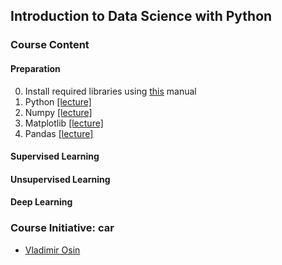 ## Introduction to Data Science with Python 

### Course Content

#### Preparation

0. Install required libraries using [this](Resources/instalation.md) manual
1. Python     [[lecture]](Notebooks/intro_to_python.ipynb)  
2. Numpy      [[lecture]](Notebooks/intro_to_numpy.ipynb)   
3. Matplotlib [[lecture]](Notebooks/intro_to_matplotlib.ipynb) 
4. Pandas     [[lecture]](Notebooks/intro_to_pandas.ipynb)

#### Supervised Learning
#### Unsupervised Learning
#### Deep Learning


### Course Initiative: car

* [Vladimir Osin](https://www.linkedin.com/in/vosin/) 



